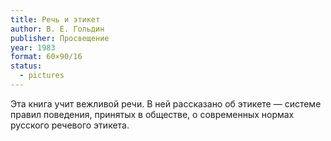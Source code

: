 ```yaml
---
title: Речь и этикет
author: В. Е. Гольдин
publisher: Просвещение
year: 1983
format: 60×90/16
status:
  - pictures
---
```


Эта книга учит вежливой речи. В ней рассказано об этикете — системе правил поведения, принятых в обществе, о современных нормах русского речевого этикета.

